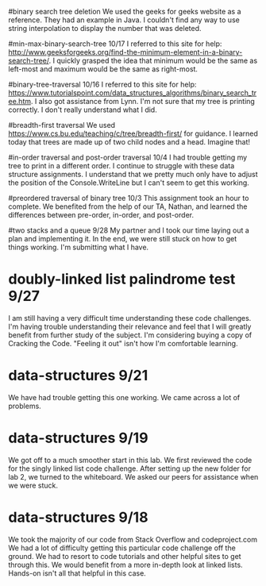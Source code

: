 #binary search tree deletion
We used the geeks for geeks website as a reference. They had an example in Java. 
I couldn't find any way to use string interpolation to display the number that was deleted.

#min-max-binary-search-tree 10/17
I referred to this site for help: http://www.geeksforgeeks.org/find-the-minimum-element-in-a-binary-search-tree/. I quickly grasped the idea that minimum would be the same as left-most and maximum would be the same as right-most.

#binary-tree-traversal 10/16
I referred to this site for help: https://www.tutorialspoint.com/data_structures_algorithms/binary_search_tree.htm. I also got assistance from Lynn. I'm not sure that my tree is printing correctly. I don't really understand what I did.

#breadth-first traversal
We used https://www.cs.bu.edu/teaching/c/tree/breadth-first/ for guidance. I learned today that trees are made up of two child nodes and a head. Imagine that!

#in-order traversal and post-order traversal 10/4
I had trouble getting my tree to print in a different order. I continue to struggle with these data structure assignments. I understand that we pretty much only have to adjust the position of
the Console.WriteLine but I can't seem to get this working.

#preordered traversal of binary tree 10/3
This assignment took an hour to complete. We benefited from the help of our TA, Nathan, and learned the differences between pre-order, in-order, and post-order.

#two stacks and a queue 9/28
My partner and I took our time laying out a plan and implementing it. In the end, we were still stuck on how to get things working. I'm submitting what I have.

# doubly-linked list palindrome test 9/27
I am still having a very difficult time understanding these code challenges. I'm having trouble understanding their relevance and feel that I will greatly benefit from further study of 
the subject. I'm considering buying a copy of Cracking the Code. "Feeling it out" isn't how I'm comfortable learning.

# data-structures 9/21
We have had trouble getting this one working. We came across a lot of problems.

# data-structures 9/19
We got off to a much smoother start in this lab.
We first reviewed the code for the singly linked list code challenge.
After setting up the new folder for lab 2, we turned to the whiteboard.
We asked our peers for assistance when we were stuck.

# data-structures 9/18
We took the majority of our code from Stack Overflow and codeproject.com
We had a lot of difficulty getting this particular code challenge off the ground.
We had to resort to code tutorials and other helpful sites to get through this.
We would benefit from a more in-depth look at linked lists. Hands-on isn't all that helpful in this case.